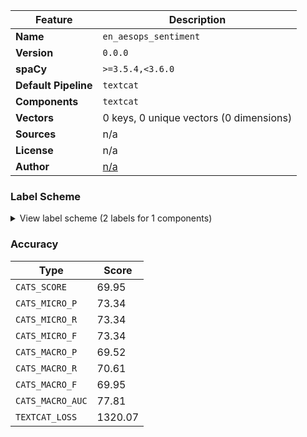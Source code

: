 | Feature | Description |
| --- | --- |
| **Name** | `en_aesops_sentiment` |
| **Version** | `0.0.0` |
| **spaCy** | `>=3.5.4,<3.6.0` |
| **Default Pipeline** | `textcat` |
| **Components** | `textcat` |
| **Vectors** | 0 keys, 0 unique vectors (0 dimensions) |
| **Sources** | n/a |
| **License** | n/a |
| **Author** | [n/a]() |

### Label Scheme

<details>

<summary>View label scheme (2 labels for 1 components)</summary>

| Component | Labels |
| --- | --- |
| **`textcat`** | `Negative`, `Positive` |

</details>

### Accuracy

| Type | Score |
| --- | --- |
| `CATS_SCORE` | 69.95 |
| `CATS_MICRO_P` | 73.34 |
| `CATS_MICRO_R` | 73.34 |
| `CATS_MICRO_F` | 73.34 |
| `CATS_MACRO_P` | 69.52 |
| `CATS_MACRO_R` | 70.61 |
| `CATS_MACRO_F` | 69.95 |
| `CATS_MACRO_AUC` | 77.81 |
| `TEXTCAT_LOSS` | 1320.07 |